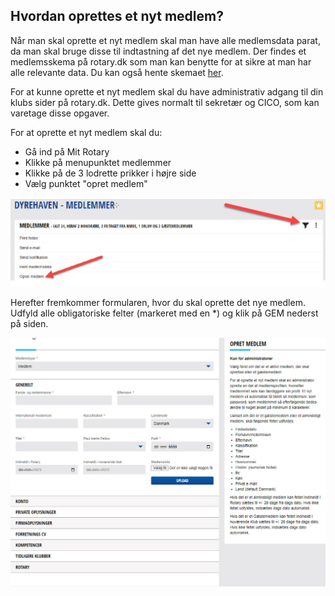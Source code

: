 ## Hvordan oprettes et nyt medlem?

Når man skal oprette et nyt medlem skal man have alle medlemsdata parat, da man skal bruge disse til indtastning af det nye medlem. Der findes et medlemsskema på rotary.dk som man kan benytte for at sikre at man har alle relevante data. Du kan også hente skemaet <a href=https://help.rotary.dk/documents/Oprettelsesskema_nye_medlemmer-formular.pdf target=_blank>her</a>.

For at kunne oprette et nyt medlem skal du have administrativ adgang til din klubs sider på rotary.dk. Dette gives normalt til sekretær og CICO, som kan varetage disse opgaver.

For at oprette et nyt medlem skal du:

- Gå ind på Mit Rotary
- Klikke på menupunktet medlemmer
- Klikke på de 3 lodrette prikker i højre side
- Vælg punktet "opret medlem"

![Opret medlem](images/medlem005.jpg)

Herefter fremkommer formularen, hvor du skal oprette det nye medlem. Udfyld alle obligatoriske felter (markeret med en *) og klik på GEM nederst på siden.

![Opret medlem](images/medlem006.jpg)
